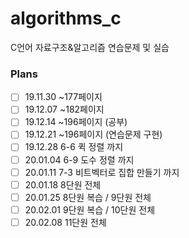 # algorithms_c
C언어 자료구조&amp;알고리즘 연습문제 및 실습

### Plans 
- [ ] 19.11.30 ~177페이지 
- [ ] 19.12.07 ~182페이지 
- [ ] 19.12.14 ~196페이지 (공부)
- [ ] 19.12.21 ~196페이지 (연습문제 구현)
- [ ] 19.12.28 6-6 퀵 정렬 까지 
- [ ] 20.01.04 6-9 도수 정렬 까지 
- [ ] 20.01.11 7-3 비트벡터로 집합 만들기 까지 
- [ ] 20.01.18 8단원 전체
- [ ] 20.01.25 8단원 복습 / 9단원 전체 
- [ ] 20.02.01 9단원 복습 / 10단원 전체 
- [ ] 20.02.08 11단원 전체 
